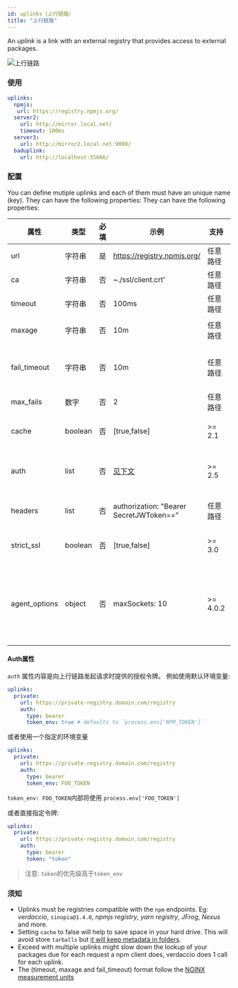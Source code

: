 ```yaml
---
id: uplinks（上行链路）
title: "上行链路"
---
```


An *uplink* is a link with an external registry that provides access to external packages.

![上行链路](https://user-images.githubusercontent.com/558752/52976233-fb0e3980-33c8-11e9-8eea-5415e6018144.png)

### 使用

```yaml
uplinks:
  npmjs:
   url: https://registry.npmjs.org/
  server2:
    url: http://mirror.local.net/
    timeout: 100ms
  server3:
    url: http://mirror2.local.net:9000/
  baduplink:
    url: http://localhost:55666/
```
### 配置

You can define mutiple uplinks and each of them must have an unique name (key). They can have the following properties: They can have the following properties:

| 属性            | 类型      | 必填 | 示例                                      | 支持       | 描述                                                                                                                                                                       | 默认值   |
| ------------- | ------- | -- | --------------------------------------- | -------- | ------------------------------------------------------------------------------------------------------------------------------------------------------------------------ | ----- |
| url           | 字符串     | 是  | https://registry.npmjs.org/             | 任意路径     | 外部注册服务器URL                                                                                                                                                               | npmjs |
| ca            | 字符串     | 否  | ~./ssl/client.crt'                      | 任意路径     | SSL证书文件路径                                                                                                                                                                | 无默认值  |
| timeout       | 字符串     | 否  | 100ms                                   | 任意路径     | 为请求设置新的超时时间                                                                                                                                                              | 30s   |
| maxage        | 字符串     | 否  | 10m                                     | 任意路径     | the time threshold to the cache is valid                                                                                                                                 | 2m    |
| fail_timeout  | 字符串     | 否  | 10m                                     | 任意路径     | 请求在连续失败超过指定次数后的最长等待重试时间                                                                                                                                                  | 5m    |
| max_fails     | 数字      | 否  | 2                                       | 任意路径     | 请求连续失败的最大次数限制                                                                                                                                                            | 2     |
| cache         | boolean | 否  | [true,false]                            | >= 2.1   | 缓存下载的远程tarball文件到本地                                                                                                                                                      | true  |
| auth          | list    | 否  | [见下文](uplinks.md#auth-property)         | >= 2.5   | 指定“授权authorization”请求头的内容 [详情见](http://blog.npmjs.org/post/118393368555/deploying-with-npm-private-modules)                                                              | 禁用    |
| headers       | list    | 否  | authorization: "Bearer SecretJWToken==" | 任意路径     | 上行链路请求的请求头header列表                                                                                                                                                       | 禁用    |
| strict_ssl    | boolean | 否  | [true,false]                            | >= 3.0   | 为true时，会检测SSL证书的有效性                                                                                                                                                      | true  |
| agent_options | object  | 否  | maxSockets: 10                          | >= 4.0.2 | options for the HTTP or HTTPS Agent responsible for managing uplink connection persistence and reuse [more info](https://nodejs.org/api/http.html#http_class_http_agent) | 无默认值  |

#### Auth属性

`auth` 属性内容是向上行链路发起请求时提供的授权令牌。 例如使用默认环境变量:

```yaml
uplinks:
  private:
    url: https://private-registry.domain.com/registry
    auth:
      type: bearer
      token_env: true # defaults to `process.env['NPM_TOKEN']`
```

或者使用一个指定的环境变量

```yaml
uplinks:
  private:
    url: https://private-registry.domain.com/registry
    auth:
      type: bearer
      token_env: FOO_TOKEN
```

`token_env: FOO_TOKEN`内部将使用 `process.env['FOO_TOKEN']`

或者直接指定令牌:

```yaml
uplinks:
  private:
    url: https://private-registry.domain.com/registry
    auth:
      type: bearer
      token: "token"
```

> 注意: `token`的优先级高于`token_env`

### 须知

* Uplinks must be registries compatible with the `npm` endpoints. Eg: *verdaccio*, `sinopia@1.4.0`, *npmjs registry*, *yarn registry*, *JFrog*, *Nexus* and more.
* Setting `cache` to false will help to save space in your hard drive. This will avoid store `tarballs` but [it will keep metadata in folders](https://github.com/verdaccio/verdaccio/issues/391).
* Exceed with multiple uplinks might slow down the lookup of your packages due for each request a npm client does, verdaccio does 1 call for each uplink.
* The (timeout, maxage and fail_timeout) format follow the [NGINX measurement units](http://nginx.org/en/docs/syntax.html)
